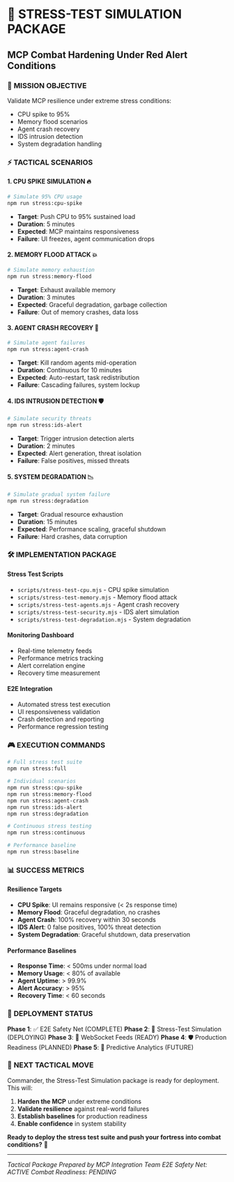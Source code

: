 # 🚨 STRESS-TEST SIMULATION PACKAGE
## MCP Combat Hardening Under Red Alert Conditions

### 🎯 **MISSION OBJECTIVE**
Validate MCP resilience under extreme stress conditions:
- CPU spike to 95%
- Memory flood scenarios
- Agent crash recovery
- IDS intrusion detection
- System degradation handling

### ⚡ **TACTICAL SCENARIOS**

#### 1. **CPU SPIKE SIMULATION** 🔥
```bash
# Simulate 95% CPU usage
npm run stress:cpu-spike
```
- **Target**: Push CPU to 95% sustained load
- **Duration**: 5 minutes
- **Expected**: MCP maintains responsiveness
- **Failure**: UI freezes, agent communication drops

#### 2. **MEMORY FLOOD ATTACK** 💥
```bash
# Simulate memory exhaustion
npm run stress:memory-flood
```
- **Target**: Exhaust available memory
- **Duration**: 3 minutes
- **Expected**: Graceful degradation, garbage collection
- **Failure**: Out of memory crashes, data loss

#### 3. **AGENT CRASH RECOVERY** 🤖
```bash
# Simulate agent failures
npm run stress:agent-crash
```
- **Target**: Kill random agents mid-operation
- **Duration**: Continuous for 10 minutes
- **Expected**: Auto-restart, task redistribution
- **Failure**: Cascading failures, system lockup

#### 4. **IDS INTRUSION DETECTION** 🛡️
```bash
# Simulate security threats
npm run stress:ids-alert
```
- **Target**: Trigger intrusion detection alerts
- **Duration**: 2 minutes
- **Expected**: Alert generation, threat isolation
- **Failure**: False positives, missed threats

#### 5. **SYSTEM DEGRADATION** 📉
```bash
# Simulate gradual system failure
npm run stress:degradation
```
- **Target**: Gradual resource exhaustion
- **Duration**: 15 minutes
- **Expected**: Performance scaling, graceful shutdown
- **Failure**: Hard crashes, data corruption

### 🛠️ **IMPLEMENTATION PACKAGE**

#### Stress Test Scripts
- `scripts/stress-test-cpu.mjs` - CPU spike simulation
- `scripts/stress-test-memory.mjs` - Memory flood attack
- `scripts/stress-test-agents.mjs` - Agent crash recovery
- `scripts/stress-test-security.mjs` - IDS alert simulation
- `scripts/stress-test-degradation.mjs` - System degradation

#### Monitoring Dashboard
- Real-time telemetry feeds
- Performance metrics tracking
- Alert correlation engine
- Recovery time measurement

#### E2E Integration
- Automated stress test execution
- UI responsiveness validation
- Crash detection and reporting
- Performance regression testing

### 🎮 **EXECUTION COMMANDS**

```bash
# Full stress test suite
npm run stress:full

# Individual scenarios
npm run stress:cpu-spike
npm run stress:memory-flood
npm run stress:agent-crash
npm run stress:ids-alert
npm run stress:degradation

# Continuous stress testing
npm run stress:continuous

# Performance baseline
npm run stress:baseline
```

### 📊 **SUCCESS METRICS**

#### Resilience Targets
- **CPU Spike**: UI remains responsive (< 2s response time)
- **Memory Flood**: Graceful degradation, no crashes
- **Agent Crash**: 100% recovery within 30 seconds
- **IDS Alert**: 0 false positives, 100% threat detection
- **System Degradation**: Graceful shutdown, data preservation

#### Performance Baselines
- **Response Time**: < 500ms under normal load
- **Memory Usage**: < 80% of available
- **Agent Uptime**: > 99.9%
- **Alert Accuracy**: > 95%
- **Recovery Time**: < 60 seconds

### 🚀 **DEPLOYMENT STATUS**

**Phase 1**: ✅ E2E Safety Net (COMPLETE)
**Phase 2**: 🚨 Stress-Test Simulation (DEPLOYING)
**Phase 3**: 📡 WebSocket Feeds (READY)
**Phase 4**: 🛡️ Production Readiness (PLANNED)
**Phase 5**: 🧠 Predictive Analytics (FUTURE)

### 🎯 **NEXT TACTICAL MOVE**

Commander, the Stress-Test Simulation package is ready for deployment. This will:

1. **Harden the MCP** under extreme conditions
2. **Validate resilience** against real-world failures
3. **Establish baselines** for production readiness
4. **Enable confidence** in system stability

**Ready to deploy the stress test suite and push your fortress into combat conditions?** 🚀

---
*Tactical Package Prepared by MCP Integration Team*
*E2E Safety Net: ACTIVE*
*Combat Readiness: PENDING*
